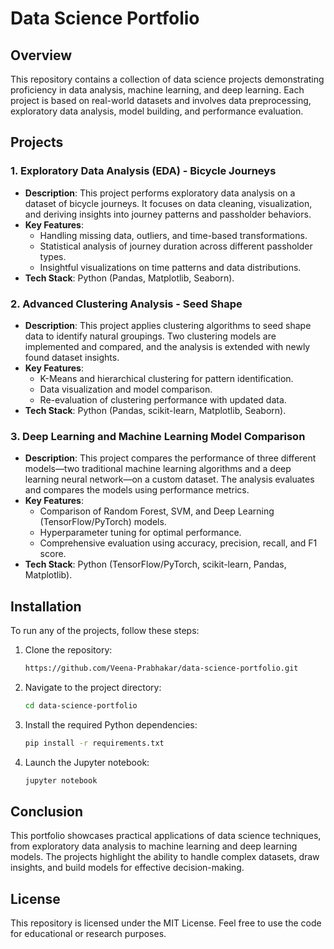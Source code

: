 # Data Science Portfolio

## Overview
This repository contains a collection of data science projects demonstrating proficiency in data analysis, machine learning, and deep learning. Each project is based on real-world datasets and involves data preprocessing, exploratory data analysis, model building, and performance evaluation.

## Projects

### 1. **Exploratory Data Analysis (EDA) - Bicycle Journeys**
   - **Description**: This project performs exploratory data analysis on a dataset of bicycle journeys. It focuses on data cleaning, visualization, and deriving insights into journey patterns and passholder behaviors.
   - **Key Features**:
     - Handling missing data, outliers, and time-based transformations.
     - Statistical analysis of journey duration across different passholder types.
     - Insightful visualizations on time patterns and data distributions.
   - **Tech Stack**: Python (Pandas, Matplotlib, Seaborn).

### 2. **Advanced Clustering Analysis - Seed Shape**
   - **Description**: This project applies clustering algorithms to seed shape data to identify natural groupings. Two clustering models are implemented and compared, and the analysis is extended with newly found dataset insights.
   - **Key Features**:
     - K-Means and hierarchical clustering for pattern identification.
     - Data visualization and model comparison.
     - Re-evaluation of clustering performance with updated data.
   - **Tech Stack**: Python (Pandas, scikit-learn, Matplotlib, Seaborn).

### 3. **Deep Learning and Machine Learning Model Comparison**
   - **Description**: This project compares the performance of three different models—two traditional machine learning algorithms and a deep learning neural network—on a custom dataset. The analysis evaluates and compares the models using performance metrics.
   - **Key Features**:
     - Comparison of Random Forest, SVM, and Deep Learning (TensorFlow/PyTorch) models.
     - Hyperparameter tuning for optimal performance.
     - Comprehensive evaluation using accuracy, precision, recall, and F1 score.
   - **Tech Stack**: Python (TensorFlow/PyTorch, scikit-learn, Pandas, Matplotlib).

## Installation
To run any of the projects, follow these steps:

1. Clone the repository:
    ```bash
    https://github.com/Veena-Prabhakar/data-science-portfolio.git
    ```

2. Navigate to the project directory:
    ```bash
    cd data-science-portfolio
    ```

3. Install the required Python dependencies:
    ```bash
    pip install -r requirements.txt
    ```

4. Launch the Jupyter notebook:
    ```bash
    jupyter notebook
    ```

## Conclusion
This portfolio showcases practical applications of data science techniques, from exploratory data analysis to machine learning and deep learning models. The projects highlight the ability to handle complex datasets, draw insights, and build models for effective decision-making.

## License
This repository is licensed under the MIT License. Feel free to use the code for educational or research purposes.
